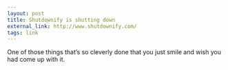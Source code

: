 ```yaml
---
layout: post
title: Shutdownify is shutting down
external_link: http://www.shutdownify.com/
tags: link
---
```

One of those things that’s so cleverly done that you just smile and wish you had come up with it.

